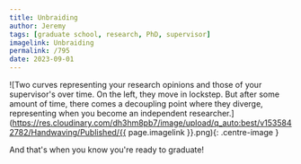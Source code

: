 ```yaml
---
title: Unbraiding
author: Jeremy
tags: [graduate school, research, PhD, supervisor]
imagelink: Unbraiding
permalink: /795
date: 2023-09-01
---
```


![Two curves representing your research opinions and those of your supervisor's over time. On the left, they move in lockstep. But after some amount of time, there comes a decoupling point where they diverge, representing when you become an independent researcher.](https://res.cloudinary.com/dh3hm8pb7/image/upload/q_auto:best/v1535842782/Handwaving/Published/{{ page.imagelink }}.png){: .centre-image }

And that's when you know you're ready to graduate!
